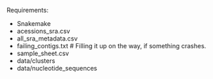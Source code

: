 Requirements:

- Snakemake
- acessions_sra.csv
- all_sra_metadata.csv
- failing_contigs.txt # Filling it up on the way, if something crashes.
- sample_sheet.csv
- data/clusters
- data/nucleotide_sequences
